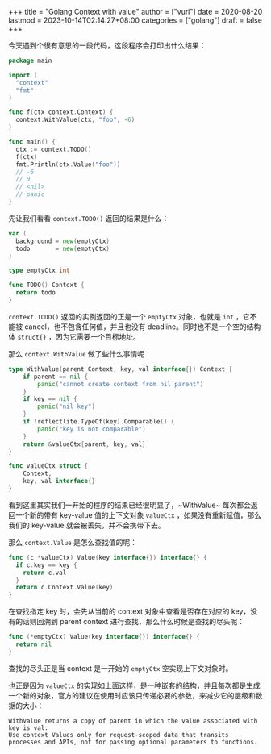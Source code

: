 +++
title = "Golang Context with value"
author = ["vuri"]
date = 2020-08-20
lastmod = 2023-10-14T02:14:27+08:00
categories = ["golang"]
draft = false
+++

今天遇到个很有意思的一段代码，这段程序会打印出什么结果：

```go
package main

import (
  "context"
  "fmt"
)

func f(ctx context.Context) {
  context.WithValue(ctx, "foo", -6)
}

func main() {
  ctx := context.TODO()
  f(ctx)
  fmt.Println(ctx.Value("foo"))
  // -6
  // 0
  // <nil>
  // panic
}
```

先让我们看看 `context.TODO()` 返回的结果是什么：

```go
var (
  background = new(emptyCtx)
  todo       = new(emptyCtx)
)

type emptyCtx int

func TODO() Context {
  return todo
}
```

`context.TODO()` 返回的实例返回的正是一个 `emptyCtx` 对象，也就是 `int` ，它不能被 cancel，也不包含任何值，并且也没有 deadline。同时也不是一个空的结构体 `struct{}` ，因为它需要一个目标地址。

那么 `context.WithValue` 做了些什么事情呢：

```go
type WithValue(parent Context, key, val interface{}) Context {
    if parent == nil {
        panic("cannot create context from nil parent")
    }
    if key == nil {
        panic("nil key")
    }
    if !reflectlite.TypeOf(key).Comparable() {
        panic("key is not comparable")
    }
    return &valueCtx{parent, key, val}
}

func valueCtx struct {
    Context,
    key, val interface{}
}
```

看到这里其实我们一开始的程序的结果已经很明显了，~WithValue~ 每次都会返回一个新的带有 key-value 值的上下文对象 `valueCtx` ，如果没有重新赋值，那么我们的 key-value 就会被丢失，并不会携带下去。

那么 `context.Value` 是怎么查找值的呢：

```go
func (c *valueCtx) Value(key interface{}) interface{} {
  if c.key == key {
    return c.val
  }
  return c.Context.Value(key)
}
```

在查找指定 key 时，会先从当前的 context 对象中查看是否存在对应的 key，没有的话则回溯到 parent context 进行查找，那么什么时候是查找的尽头呢：

```go
func (*emptyCtx) Value(key interface{}) interface{} {
  return nil
}
```

查找的尽头正是当 context 是一开始的 `emptyCtx` 空实现上下文对象时。

也正是因为 `valueCtx` 的实现如上面这样，是一种嵌套的结构，并且每次都是生成一个新的对象，官方的建议在使用时应该只传递必要的参数，来减少它的层级和数据的大小：

```text
WithValue returns a copy of parent in which the value associated with key is val.
Use context Values only for request-scoped data that transits processes and APIs, not for passing optional parameters to functions.
```
